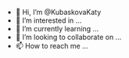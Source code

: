- 👋 Hi, I’m @KubaskovaKaty
- 👀 I’m interested in ...
- 🌱 I’m currently learning ...
- 💞️ I’m looking to collaborate on ...
- 📫 How to reach me ...

<!---
KubaskovaKaty/KubaskovaKaty is a ✨ special ✨ repository because its `README.md` (this file) appears on your GitHub profile.
You can click the Preview link to take a look at your changes.
--->
